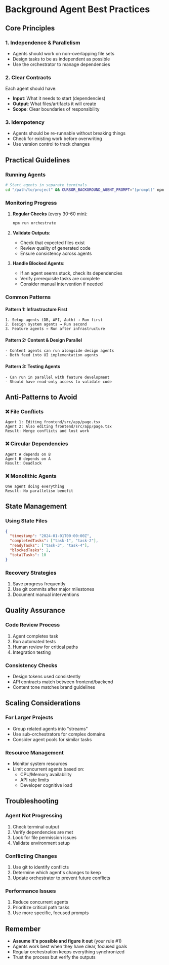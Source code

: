 # Background Agent Best Practices

## Core Principles

### 1. Independence & Parallelism
- Agents should work on non-overlapping file sets
- Design tasks to be as independent as possible
- Use the orchestrator to manage dependencies

### 2. Clear Contracts
Each agent should have:
- **Input**: What it needs to start (dependencies)
- **Output**: What files/artifacts it will create
- **Scope**: Clear boundaries of responsibility

### 3. Idempotency
- Agents should be re-runnable without breaking things
- Check for existing work before overwriting
- Use version control to track changes

## Practical Guidelines

### Running Agents

```bash
# Start agents in separate terminals
cd "/path/to/project" && CURSOR_BACKGROUND_AGENT_PROMPT="[prompt]" npm run background
```

### Monitoring Progress

1. **Regular Checks** (every 30-60 min):
   ```bash
   npm run orchestrate
   ```

2. **Validate Outputs**:
   - Check that expected files exist
   - Review quality of generated code
   - Ensure consistency across agents

3. **Handle Blocked Agents**:
   - If an agent seems stuck, check its dependencies
   - Verify prerequisite tasks are complete
   - Consider manual intervention if needed

### Common Patterns

#### Pattern 1: Infrastructure First
```
1. Setup agents (DB, API, Auth) → Run first
2. Design system agents → Run second
3. Feature agents → Run after infrastructure
```

#### Pattern 2: Content & Design Parallel
```
- Content agents can run alongside design agents
- Both feed into UI implementation agents
```

#### Pattern 3: Testing Agents
```
- Can run in parallel with feature development
- Should have read-only access to validate code
```

## Anti-Patterns to Avoid

### ❌ File Conflicts
```
Agent 1: Editing frontend/src/app/page.tsx
Agent 2: Also editing frontend/src/app/page.tsx
Result: Merge conflicts and lost work
```

### ❌ Circular Dependencies
```
Agent A depends on B
Agent B depends on A
Result: Deadlock
```

### ❌ Monolithic Agents
```
One agent doing everything
Result: No parallelism benefit
```

## State Management

### Using State Files
```json
{
  "timestamp": "2024-01-01T00:00:00Z",
  "completedTasks": ["task-1", "task-2"],
  "readyTasks": ["task-3", "task-4"],
  "blockedTasks": 2,
  "totalTasks": 10
}
```

### Recovery Strategies
1. Save progress frequently
2. Use git commits after major milestones
3. Document manual interventions

## Quality Assurance

### Code Review Process
1. Agent completes task
2. Run automated tests
3. Human review for critical paths
4. Integration testing

### Consistency Checks
- Design tokens used consistently
- API contracts match between frontend/backend
- Content tone matches brand guidelines

## Scaling Considerations

### For Larger Projects
- Group related agents into "streams"
- Use sub-orchestrators for complex domains
- Consider agent pools for similar tasks

### Resource Management
- Monitor system resources
- Limit concurrent agents based on:
  - CPU/Memory availability
  - API rate limits
  - Developer cognitive load

## Troubleshooting

### Agent Not Progressing
1. Check terminal output
2. Verify dependencies are met
3. Look for file permission issues
4. Validate environment setup

### Conflicting Changes
1. Use git to identify conflicts
2. Determine which agent's changes to keep
3. Update orchestrator to prevent future conflicts

### Performance Issues
1. Reduce concurrent agents
2. Prioritize critical path tasks
3. Use more specific, focused prompts

## Remember

- **Assume it's possible and figure it out** (your rule #1)
- Agents work best when they have clear, focused goals
- Regular orchestration keeps everything synchronized
- Trust the process but verify the outputs 